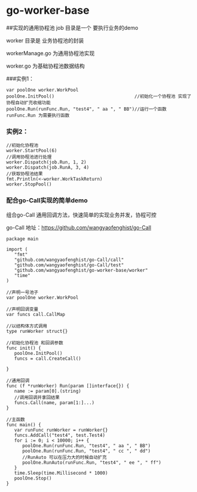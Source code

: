 # go-worker-base  #
##实现的通用协程池
job 目录是一个 要执行业务的demo

worker 目录是 业务协程池的封装

workerManage.go 为通用协程池实现

worker.go       为基础协程池数据结构

###实例1：

```
var poolOne worker.WorkPool
poolOne.InitPool()					            //初始化一个协程池 实现了协程自动扩充收缩功能
poolOne.Run(runFunc.Run, "test4", " aa ", " BB")//运行一个函数 runFunc.Run 为需要执行函数
```

### 实例2：

```
//初始化协程池
worker.StartPool(6)
//调用协程池进行处理
worker.Dispatch(job.Run, 1, 2)
worker.Dispatch(job.RunA, 3, 4)
//获取协程池结果
fmt.Println(<-worker.WorkTaskReturn)
worker.StopPool()
```

### 配合go-Call实现的简单demo

组合go-Call 通用回调方法，快速简单的实现业务并发，协程可控

go-Call 地址：https://github.com/wangyaofenghist/go-Call

```
package main

import (
   "fmt"
   "github.com/wangyaofenghist/go-Call/call"
   "github.com/wangyaofenghist/go-Call/test"
   "github.com/wangyaofenghist/go-worker-base/worker"
   "time"
)

//声明一号池子
var poolOne worker.WorkPool

//声明回调变量
var funcs call.CallMap

//以结构体方式调用
type runWorker struct{}

//初始化协程池 和回调参数
func init() {
   poolOne.InitPool()
   funcs = call.CreateCall()

}

//通用回调
func (f *runWorker) Run(param []interface{}) {
   name := param[0].(string)
   //调用回调并拿回结果
   funcs.Call(name, param[1:]...)
}

//主函数
func main() {
   var runFunc runWorker = runWorker{}
   funcs.AddCall("test4", test.Test4)
   for i := 0; i < 10000; i++ {
      poolOne.Run(runFunc.Run, "test4", " aa ", " BB")
      poolOne.Run(runFunc.Run, "test4", " cc ", " dd")
      //RunAuto 可以在压力大的时候自动扩充
      poolOne.RunAuto(runFunc.Run, "test4", " ee ", " ff")
   }
   time.Sleep(time.Millisecond * 1000)
   poolOne.Stop()
}
```